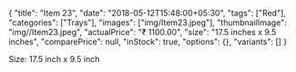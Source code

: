 {
    "title": "Item 23",
    "date": "2018-05-12T15:48:00+05:30",
    "tags": ["Red"],
    "categories": ["Trays"],
    "images": ["img/Item23.jpeg"],
    "thumbnailImage": "img//Item23.jpeg",
    "actualPrice": "₹ 1100.00",
    "size": "17.5 inches x 9.5 inches",
    "comparePrice": null,
    "inStock": true,
    "options": {},
    "variants": []
}

Size: 17.5 inch x 9.5 inch